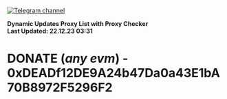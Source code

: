 [![Telegram channel](https://img.shields.io/endpoint?url=https://runkit.io/damiankrawczyk/telegram-badge/branches/master?url=https://t.me/n4z4v0d)](https://t.me/n4z4v0d) 

**Dynamic Updates Proxy List with Proxy Checker**  
**Last Updated: 22.12.23 03:31**

# DONATE (_any evm_) - 0xDEADf12DE9A24b47Da0a43E1bA70B8972F5296F2

